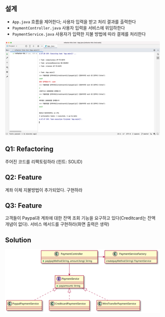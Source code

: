## 설계

- `App.java` 흐름을 제어한다; 사용자 입력을 받고 처리 결과를 출력한다
- `PaymentController.java` 사용자 입력을 서비스에 위임하한다
- `PaymentService.java` 사용자가 입력한 지불 방법에 따라 결제를 처리한다

![](screenshot.png)

## Q1: Refactoring

주어진 코드를 리팩토링하라 (힌트: SOLID)

## Q2: Feature

계좌 이체 지불방법이 추가되었다. 구현하라

## Q3: Feature

고객들이 Paypal과 계좌에 대한 잔액 조회 기능을 요구하고 있다(Creditcard는 잔액 개념이 없다). 서비스 메서드를 구현하라(화면 출력은 생략)

## Solution

![](uml.svg)
